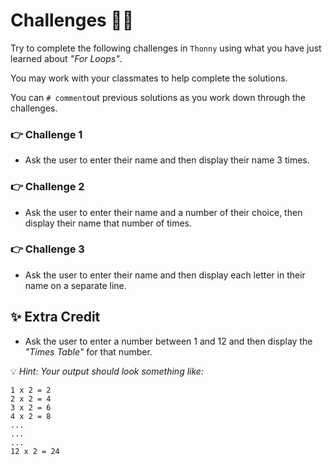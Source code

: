 # Challenges 👨‍💻

Try to complete the following challenges in `Thonny` using what you have just learned about *"For Loops"*. 

You may work with your classmates to help complete the solutions.

You can `# comment`out previous solutions as you work down through the challenges.


### 👉 Challenge 1

- Ask the user to enter their name and then display their name 3 times.

### 👉 Challenge 2

- Ask the user to enter their name and a number of their choice, then display their name that number of times. 

### 👉 Challenge 3

- Ask the user to enter their name and then display each letter in their name on a separate line.

## ✨ Extra Credit

- Ask the user to enter a number between 1 and 12 and then display the *"Times Table"* for that number.

💡 *Hint: Your output should look something like:*

````
1 x 2 = 2
2 x 2 = 4
3 x 2 = 6
4 x 2 = 8
...
... 
...
12 x 2 = 24
````
